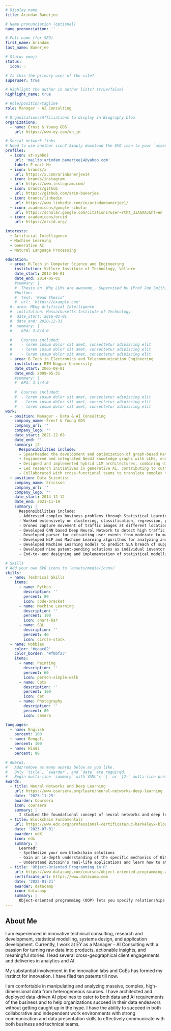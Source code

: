 ```yaml
---
# Display name
title: Arindam Banerjee

# Name pronunciation (optional)
name_pronunciation: ''

# Full name (for SEO)
first_name: Arindam
last_name: Banerjee

# Status emoji
status:
  icon: 💡

# Is this the primary user of the site?
superuser: true

# Highlight the author in author lists? (true/false)
highlight_name: true

# Role/position/tagline
role: Manager - AI Consulting

# Organizations/Affiliations to display in Biography blox
organizations:
  - name: Ernst & Young GDS
    url: https://www.ey.com/en_in

# Social network links
# Need to use another icon? Simply download the SVG icon to your `assets/media/icons/` folder.
profiles:
  - icon: at-symbol
    url: 'mailto:arindam.banerjee14@yahoo.com'
    label: E-mail Me
  - icon: brands/x
    url: https://x.com/arinbanerjee14
  - icon: brands/instagram
    url: https://www.instagram.com/
  - icon: brands/github
    url: https://github.com/arin-banerjee
  - icon: brands/linkedin
    url: https://www.linkedin.com/in/arindambanerjee1/
  - icon: academicons/google-scholar
    url: https://scholar.google.com/citations?user=Ytht_3IAAAAJ&hl=en
  - icon: academicons/orcid
    url: https://orcid.org/

interests:
  - Artificial Intelligence
  - Machine Learning
  - Generative AI
  - Natural Language Processing

education:
  - area: M.Tech in Computer Science and Engineering
    institution: Vellore Institute of Technology, Vellore
    date_start: 2012-06-01
    date_end: 2014-05-01
    #summary: |
    #  Thesis on _Why LLMs are awesome_. Supervised by [Prof Joe Smith](https://example.com). Presented papers at 5 IEEE #conferences with the contributions being published in 2 Springer journals.
    #button:
    #  text: 'Read Thesis'
    #  url: 'https://example.com'
  #- area: MEng Artificial Intelligence
  #  institution: Massachusetts Institute of Technology
  #  date_start: 2016-01-01
  #  date_end: 2020-12-31
  #  summary: |
  #    GPA: 3.8/4.0

  #    Courses included:
  #    - lorem ipsum dolor sit amet, consectetur adipiscing elit
  #    - lorem ipsum dolor sit amet, consectetur adipiscing elit
  #    - lorem ipsum dolor sit amet, consectetur adipiscing elit
  - area: B.Tech in Electronics and Telecommunication Engineering
    institution: RTM Nagpur University
    date_start: 2005-08-01
    date_end: 2009-05-31
    #summary: |
    #  GPA: 3.4/4.0
      
    #  Courses included:
    #  - lorem ipsum dolor sit amet, consectetur adipiscing elit
    #  - lorem ipsum dolor sit amet, consectetur adipiscing elit
    #  - lorem ipsum dolor sit amet, consectetur adipiscing elit
work:
  - position: Manager - Data & AI Consulting
    company_name: Ernst & Young GDS
    company_url: ''
    company_logo: ''
    date_start: 2021-12-08
    date_end: ''
    summary: |2-
      Responsibilities include:
      - Spearheaded the development and optimization of graph-based Retrieval-Augmented Generation (RAG) techniques for Large Language Models (LLMs), enhancing the accuracy and efficiency of information retrieval processes.
      - Engineered and integrated Neo4J knowledge graphs with LLMs, enabling advanced semantic understanding and context-aware responses in generative AI applications.
      - Designed and implemented hybrid LLM architectures, combining diverse AI models to leverage their strengths and improve overall system performance.
      - Led research initiatives in generative AI, contributing to cutting-edge development in natural language processing and machine learning.
      - Collaborated with cross-functional teams to translate complex technical concepts into actionable solutions, driving impactful outcomes for various AI-driven projects.
  - position: Data Scientist
    company_name: Ericsson
    company_url: ''
    company_logo: ''
    date_start: 2014-12-12
    date_end: 2021-11-19
    summary: |
      Responsibilities include:
      - Addressed complex business problems through Statistical Learning methods that include deep learning based computer vision and text analytics techniques, end-to-end Machine Learning workflow design, data wrangling, data cleaning, feature engineering, development of robust Supervised and Unsupervised Machine Learning algorithms, optimization and deployment of predictive models as Flask APIs or in docker. 
      - Worked extensively on clustering, classification, regression, predictive modeling on big data using Spark (Scala and Python - PySpark), multivariate analysis, statistical analysis using IoT, LTE, 4G and 5G data. Expert in 5G core network domain, 5G Service Based Architecture, IoT, Edge and Fog computing .
      - Drones capture movement of traffic images at different locations of a city and images are sent in stream to edge servers. 
      - Developed CNN based Deep Neural Network to detect high traffic at edge servers. Consolidated result is sent to Cloud to take further decisions and alarm generation.
      - Developed parser for extracting user events from moderate to massive, semi-structured text data coming from highly distributed, third party network adaptors. 
      - Developed NLP and Machine Learning algorithms for analyzing and predicting performance degradation from user event data. Deployed the model in production.
      - Developed Machine Learning models to predict SLA breach of support tickets that reduced actual SLA breach by 35%. 
      - Developed nine patent-pending solutions as individual inventor. 
      - End-to- end designing and implementation of statistical modelling, advanced data science solutions and products from acquiring business needs to final delivery, developing predictive models for field service operations for major telecom operators, predicting faults in LTE networks and new product demand forecasting.

# Skills
# Add your own SVG icons to `assets/media/icons/`
skills:
  - name: Technical Skills
    items:
      - name: Python
        description: ''
        percent: 80
        icon: code-bracket
      - name: Machine Learning
        description: ''
        percent: 100
        icon: chart-bar
      - name: SQL
        description: ''
        percent: 40
        icon: circle-stack
  - name: Hobbies
    color: '#eeac02'
    color_border: '#f0bf23'
    items:
      - name: Painting
        description: ''
        percent: 60
        icon: person-simple-walk
      - name: Cats
        description: ''
        percent: 100
        icon: cat
      - name: Photography
        description: ''
        percent: 80
        icon: camera

languages:
  - name: English
    percent: 100
  - name: Bengali
    percent: 100
  - name: Hindi
    percent: 90

# Awards.
#   Add/remove as many awards below as you like.
#   Only `title`, `awarder`, and `date` are required.
#   Begin multi-line `summary` with YAML's `|` or `|2-` multi-line prefix and indent 2 spaces below.
awards:
  - title: Neural Networks and Deep Learning
    url: https://www.coursera.org/learn/neural-networks-deep-learning
    date: '2023-11-25'
    awarder: Coursera
    icon: coursera
    summary: |
      I studied the foundational concept of neural networks and deep learning. By the end, I was familiar with the significant technological trends driving the rise of deep learning; build, train, and apply fully connected deep neural networks; implement efficient (vectorized) neural networks; identify key parameters in a neural network’s architecture; and apply deep learning to your own applications.
  - title: Blockchain Fundamentals
    url: https://www.edx.org/professional-certificate/uc-berkeleyx-blockchain-fundamentals
    date: '2023-07-01'
    awarder: edX
    icon: edx
    summary: |
      Learned:
      - Synthesize your own blockchain solutions
      - Gain an in-depth understanding of the specific mechanics of Bitcoin
      - Understand Bitcoin’s real-life applications and learn how to attack and destroy Bitcoin, Ethereum, smart contracts and Dapps, and alternatives to Bitcoin’s Proof-of-Work consensus algorithm
  - title: 'Object-Oriented Programming in R'
    url: https://www.datacamp.com/courses/object-oriented-programming-with-s3-and-r6-in-r
    certificate_url: https://www.datacamp.com
    date: '2023-01-21'
    awarder: datacamp
    icon: datacamp
    summary: |
      Object-oriented programming (OOP) lets you specify relationships between functions and the objects that they can act on, helping you manage complexity in your code. This is an intermediate level course, providing an introduction to OOP, using the S3 and R6 systems. S3 is a great day-to-day R programming tool that simplifies some of the functions that you write. R6 is especially useful for industry-specific analyses, working with web APIs, and building GUIs.
---
```


## About Me

I am experienced in innovative technical consulting, research and development, statistical modelling, systems design, and application development. Currently, I work at EY as a Manager - AI Consulting with a passion for turning raw data into products, actionable insights, and meaningful stories. I lead several cross-geographical client engagements and deliveries in analytics and AI. 

My substantial involvement in the innovation labs and CoEs has formed my instinct for innovation. I have filed ten patents till now. 

I am comfortable in manipulating and analyzing massive, complex, high-dimensional data from heterogeneous sources. I have architected and deployed data-driven AI pipelines to cater to both data and AI requirements of the business and to help organizations succeed in their data endeavors without getting caught up in the hype. I have the ability to succeed in both collaborative and independent work environments with strong communication and data presentation skills to effectively communicate with both business and technical teams. 
